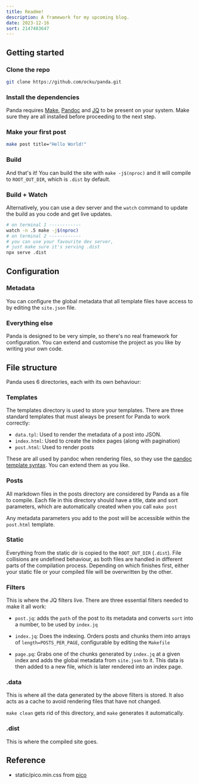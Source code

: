 ```yaml
---
title: Readme!
description: A framework for my upcoming blog.
date: 2023-12-16
sort: 2147483647
---
```


## Getting started

### Clone the repo

```sh
git clone https://github.com/ocku/panda.git
```

### Install the dependencies

Panda requires [Make](<https://en.wikipedia.org/wiki/Make_(software)>), [Pandoc](https://pandoc.org/) and [JQ](https://github.com/jqlang/jq) to be present on your system. Make sure they are all installed before proceeding to the next step.

### Make your first post

```sh
make post title="Hello World!"
```

### Build

And that's it! You can build the site with `make -j$(nproc)` and it will compile to `ROOT_OUT_DIR`, which is `.dist` by default.

### Build + Watch

Alternatively, you can use a dev server and the `watch` command to update the build as you code and get live updates.

```sh
# on terminal 1 ------------
watch -n .5 make -j$(nproc)
# on terminal 2 ------------
# you can use your favourite dev server,
# just make sure it's serving .dist
npx serve .dist
```

## Configuration

### Metadata

You can configure the global metadata that all template files have access to by editing the `site.json` file.

### Everything else

Panda is designed to be very simple, so there's no real framework for configuration. You can extend and customise the project as you like by writing your own code.

## File structure

Panda uses 6 directories, each with its own behaviour:

### Templates

The templates directory is used to store your templates. There are three standard templates that must always be present for Panda to work correctly:

- `data.tpl`: Used to render the metadata of a post into JSON.
- `index.html`: Used to create the index pages (along with pagination)
- `post.html`: Used to render posts

These are all used by pandoc when rendering files, so they use the [pandoc template syntax](https://pandoc.org/MANUAL.html#template-syntax). You can extend them as you like.

### Posts

All markdown files in the posts directory are considered by Panda as a file to compile. Each file in this directory should have a title, date and sort parameters, which are automatically created when you call `make post`

Any metadata parameters you add to the post will be accessible within the `post.html` template.

### Static

Everything from the static dir is copied to the `ROOT_OUT_DIR` (`.dist`). File collisions are undefined behaviour, as both files are handled in different parts of the compilation process. Depending on which finishes first, either your static file or your compiled file will be overwritten by the other.

### Filters

This is where the JQ filters live. There are three essential filters needed to make it all work:

- `post.jq`: adds the `path` of the post to its metadata and converts `sort` into a number, to be used by `index.jq`

- `index.jq`: Does the indexing. Orders posts and chunks them into arrays of `length=POSTS_PER_PAGE`, configurable by editing the `Makefile`

- `page.pq`: Grabs one of the chunks generated by `index.jq` at a given index and adds the global metadata from `site.json` to it. This data is then added to a new file, which is later rendered into an index page.

### .data

This is where all the data generated by the above filters is stored. It also acts as a cache to avoid rendering files that have not changed.

`make clean` gets rid of this directory, and `make` generates it automatically.

### .dist

This is where the compiled site goes.

## Reference

- static/pico.min.css from [pico](https://github.com/picocss/pico)
